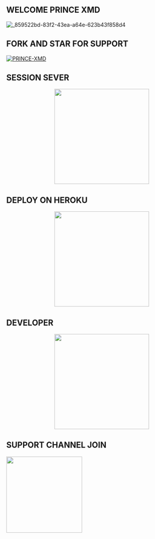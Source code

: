 ## WELCOME PRINCE XMD


![_859522bd-83f2-43ea-a64e-623b43f858d4](https://github.com/user-attachments/assets/5fc6aaf2-9cbc-4963-a605-35ff2bd5bf85)



## FORK AND STAR FOR SUPPORT
<a
href="https://github.com/PRINCETECH19/PRINCE-XMD/fork"><img title="PRINCE-XMD" src="https://img.shields.io/badge/FORK-PRINCE%20XMD-BOTh?color=indigo&style=for-the-badge&logo=github"></a>

## SESSION SEVER
  
  <p align="center">
  <a href="https://chat.whatsapp.com/FunyTxSwaKI7E5Q4z8YGbS">
    <img src="https://img.shields.io/badge/SESSION ID HERE .2-25D366?style=for-the-badge&logo=render&logoColor=white" width="250">
  </a>

 ## DEPLOY ON HEROKU 

   <p align="center">
  <a href="https://dashboard.heroku.com/new?template=https://github.com/PRINCETECH19/PRINCE-XMD">
    <img src="https://img.shields.io/badge/DEPLOY ON HEROKU -FFFFFF?style=for-the-badge&logo=heroku&logoColor=blue" width="250">
  </a>

  ## DEVELOPER
  
   <p align="center">
  <a href="https://wa.me/qr/HOUEYFRKCEGPH1template=https://wa.me/qr/HOUEYFRKCEGPH1">
    <img src="https://img.shields.io/badge/CONTACT ME -25D366?style=for-the-badge&logo=whatsapp&logoColor=black" width="250">
  </a>
 
 ## SUPPORT CHANNEL JOIN

  <a href="https://dashboard.heroku.com/new?template=https://github.com/PRINCETECH19/PRINCE-XMD">
    <img src="https://img.shields.io/badge/CHANNEL -25D366?style=for-the-badge&logo=whatsapp&logoColor=blue" width="200">
  </a>
